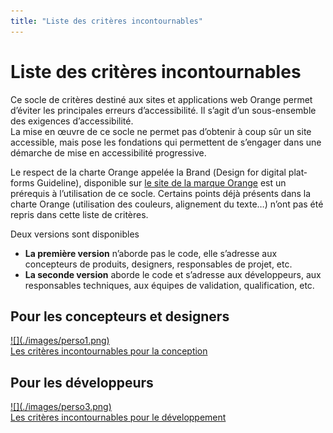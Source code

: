 ```yaml
---
title: "Liste des critères incontournables"
---
```


# Liste des critères incontournables

Ce socle de critères destiné aux sites et applications web Orange permet d’éviter les principales erreurs d’accessibilité. Il s’agit d’un sous-ensemble des exigences d’accessibilité.   
La mise en œuvre de ce socle ne permet pas d’obtenir à coup sûr un site accessible, mais pose les fondations qui permettent de s’engager dans une démarche de mise en accessibilité progressive.

Le respect de la charte Orange appelée la Brand (<span lang="en">Design for digital platforms Guideline</span>), disponible sur [le site de la marque Orange](http://design.orange.com/) est un prérequis à l’utilisation de ce socle.
Certains points déjà présents dans la charte Orange (utilisation des couleurs, alignement du texte…) n’ont pas été repris dans cette liste de critères.

Deux versions sont disponibles&nbsp;
- **La première version** n’aborde pas le code, elle s’adresse aux concepteurs de produits, designers, responsables de projet, etc.
- **La seconde version** aborde le code et s’adresse aux développeurs, aux responsables techniques, aux équipes de validation, qualification, etc.

<div class="perso col-xs-12 col-md-6 col-lg-6 col-xl-5">
    <h2 class="sr-only">Pour les concepteurs et designers</h2>          
    <a href="./fondamentaux-nontech.html" class="btn btn-info">
        ![](./images/perso1.png)
        <div>Les critères incontournables pour la conception</div>
    </a>
</div>
<div class="perso col-xs-12 col-md-6 col-lg-6 col-xl-5">
    <h2 class="sr-only">Pour les développeurs</h2>          
    <a href="./fondamentaux-tech.html" class="btn btn-info">
        ![](./images/perso3.png)
        <div>Les critères incontournables pour le développement</div>
    </a>
</div>
